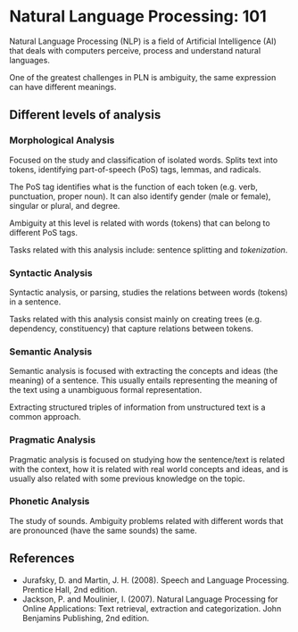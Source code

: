
# Natural Language Processing: 101

Natural Language Processing (NLP) is a field of Artificial Intelligence (AI) that deals with
computers perceive, process and understand natural languages.

One of the greatest challenges in PLN is ambiguity, the same expression can have different meanings.

## Different levels of analysis

### Morphological Analysis

Focused on the study and classification of isolated words. Splits text into tokens, identifying part-of-speech (PoS)
tags, lemmas, and radicals.

The PoS tag identifies what is the function of each token (e.g. verb, punctuation, proper noun). It can also
identify gender (male or female), singular or plural, and degree.

Ambiguity at this level is related with words (tokens) that can belong to different PoS tags.

Tasks related with this analysis include: sentence splitting and _tokenization_.

### Syntactic Analysis

Syntactic analysis, or parsing, studies the relations between words (tokens) in a sentence.

Tasks related with this analysis consist mainly on creating trees (e.g. dependency, constituency) that
capture relations between tokens.

### Semantic Analysis

Semantic analysis is focused with extracting the concepts and ideas (the meaning) of a sentence. This usually
entails representing the meaning of the text using a unambiguous formal representation.

Extracting structured triples of information from unstructured text is a common approach.

### Pragmatic Analysis

Pragmatic analysis is focused on studying how the sentence/text is related with the context, how it is
related with real world concepts and ideas, and is usually also related with some previous knowledge on
the topic.

### Phonetic Analysis

The study of sounds. Ambiguity problems related with different words that are pronounced (have the same sounds)
the same.

## References

* Jurafsky, D. and Martin, J. H. (2008). Speech and Language Processing. Prentice Hall, 2nd edition.
* Jackson, P. and Moulinier, I. (2007). Natural Language Processing for Online Applications: Text retrieval, extraction and categorization. John Benjamins Publishing, 2nd edition.
